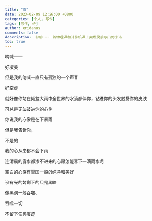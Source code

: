 ```yaml
---
title: "雨"
date: 2023-02-09 12:26:00 +0800
categories: [个人, 写作]
tags: [写作, 诗]
author: eridanus
comments: false
description: 《雨》—-一首物理课和计算机课上突发灵感写出的小诗
toc: true
---
```

呐喊——

好凄美

但是我的呐喊一直只有孤独的一个声音

好空虚

就好像你站在倾盆大雨中全世界的水滴都伴你，钻进你的头发触摸你的皮肤

可总是无法敲进你的心灵

你说我的心像是在下暴雨

但是我告诉你，

不是的

我的心从来都不会下雨

连清晨的露水都渗不进来的心房怎能容下一滴雨水呢

空白的心没有雪国一般的纯净和美好

没有光的她剩下的只是黑暗

像黑洞一般吞噬、

吞噬一切

不留下任何痕迹
